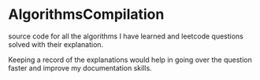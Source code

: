 # AlgorithmsCompilation
source code for all the algorithms I have learned and leetcode questions solved with their explanation.

 Keeping a record of the explanations would help in going over the question faster and improve my documentation skills. 

